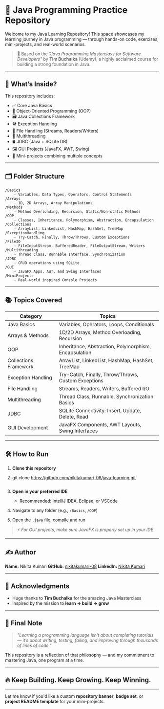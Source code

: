 
# 🚀 Java Programming Practice Repository

Welcome to my Java Learning Repository!
This space showcases my learning journey in Java programming — through hands-on code, exercises, mini-projects, and real-world scenarios.

> 📘 Based on the *"Java Programming Masterclass for Software Developers"* by **Tim Buchalka** (Udemy), a highly acclaimed course for building a strong foundation in Java.

---

## 🧠 What’s Inside?

This repository includes:

* ✅ Core Java Basics
* 🧱 Object-Oriented Programming (OOP)
* 🗃️ Java Collections Framework
* 🛠️ Exception Handling
* 📁 File Handling (Streams, Readers/Writers)
* 🔄 Multithreading
* 🛢️ JDBC (Java + SQLite DB)
* 🖼️ GUI Projects (JavaFX, AWT, Swing)
* 🚧 Mini-projects combining multiple concepts

---

## 🗂️ Folder Structure

```
/Basics
    - Variables, Data Types, Operators, Control Statements
/Arrays
    - 1D, 2D Arrays, Array Manipulations
/Methods
    - Method Overloading, Recursion, Static/Non-static Methods
/OOP
    - Classes, Inheritance, Polymorphism, Abstraction, Encapsulation
/Collections
    - ArrayList, LinkedList, HashMap, HashSet, TreeMap
/ExceptionHandling
    - Try-Catch, Finally, Throw/Throws, Custom Exceptions
/FileIO
    - FileInputStream, BufferedReader, FileOutputStream, Writers
/Multithreading
    - Thread Class, Runnable Interface, Synchronization
/JDBC
    - CRUD operations using SQLite
/GUI
    - JavaFX Apps, AWT, and Swing Interfaces
/MiniProjects
    - Real-world inspired Console Projects
```

---

## 📚 Topics Covered

| **Category**          | **Topics**                                            |
| --------------------- | ----------------------------------------------------- |
| Java Basics           | Variables, Operators, Loops, Conditionals             |
| Arrays & Methods      | 1D/2D Arrays, Method Overloading, Recursion           |
| OOP                   | Inheritance, Abstraction, Polymorphism, Encapsulation |
| Collections Framework | ArrayList, LinkedList, HashMap, HashSet, TreeMap      |
| Exception Handling    | Try-Catch, Finally, Throw/Throws, Custom Exceptions   |
| File Handling         | Streams, Readers, Writers, Buffered I/O               |
| Multithreading        | Thread Class, Runnable, Synchronization Basics        |
| JDBC                  | SQLite Connectivity: Insert, Update, Delete, Read     |
| GUI Development       | JavaFX Components, AWT Layouts, Swing Interfaces      |

---

## 🛠️ How to Run

1. **Clone this repository**
2. 
   git clone https://github.com/nikitakumari-08/java-learning.git
   ```
3. **Open in your preferred IDE**

   * Recommended: IntelliJ IDEA, Eclipse, or VSCode
4. Navigate to any folder (e.g., `/Basics`, `/OOP`)
5. Open the `.java` file, compile and run

> ⚡ *For GUI projects, make sure JavaFX is properly set up in your IDE*

---

## ✍️ Author

**Name:** Nikita Kumari
**GitHub:** [nikitakumari-08](https://github.com/nikitakumari-08)
**LinkedIn:** [Nikita Kumari](https://www.linkedin.com/in/nikita-kumari-828bb9368)

---

## 🙌 Acknowledgments

* Huge thanks to **Tim Buchalka** for the amazing Java Masterclass
* Inspired by the mission to **learn → build → grow**

---

## 📣 Final Note

> *"Learning a programming language isn't about completing tutorials — it’s about writing, testing, failing, and improving through thousands of lines of code."*

This repository is a reflection of that philosophy — and my commitment to mastering Java, one program at a time.

---

## 🔥 Keep Building. Keep Growing. Keep Winning.

---

Let me know if you'd like a custom **repository banner**, **badge set**, or **project README template** for your mini-projects.



   
